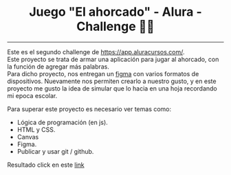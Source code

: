 # 
<h1 align="center">
   Juego "El ahorcado" - Alura - Challenge 👨‍💻
 </h1> 
<hr> 

   Este es el segundo challenge de https://app.aluracursos.com/.   <br> 
   Este proyecto se trata de armar una aplicación para jugar al ahorcado, con la función de agregar más palabras.    <br>
   Para dicho proyecto, nos entregan un [figma](https://www.figma.com/file/kCsAB7eHc6xpoYByBQxNrb/Alura-Challenge---Desaf%C3%ADo-2---L%C3%B3gica?node-id=10%3A158) con varios formatos de dispositivos. 
   Nuevamente nos permiten crearlo a nuestro gusto, y en este proyecto me gusto la idea de simular que lo hacia en una hoja recordando mi epoca escolar. <br>
   
  Para superar este proyecto es necesario ver temas como: <br>

- Lógica de programación (en js).
- HTML y CSS.
- Canvas
- Figma. 
- Publicar y usar git / github. <br> 

Resultado click en este [link](https://juanpedro-dev.github.io/Ahorcado_Alura/)
